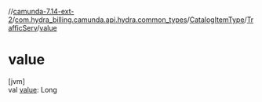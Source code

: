 //[camunda-7.14-ext-2](../../../../index.md)/[com.hydra_billing.camunda.api.hydra.common_types](../../index.md)/[CatalogItemType](../index.md)/[TrafficServ](index.md)/[value](value.md)

# value

[jvm]\
val [value](value.md): Long
